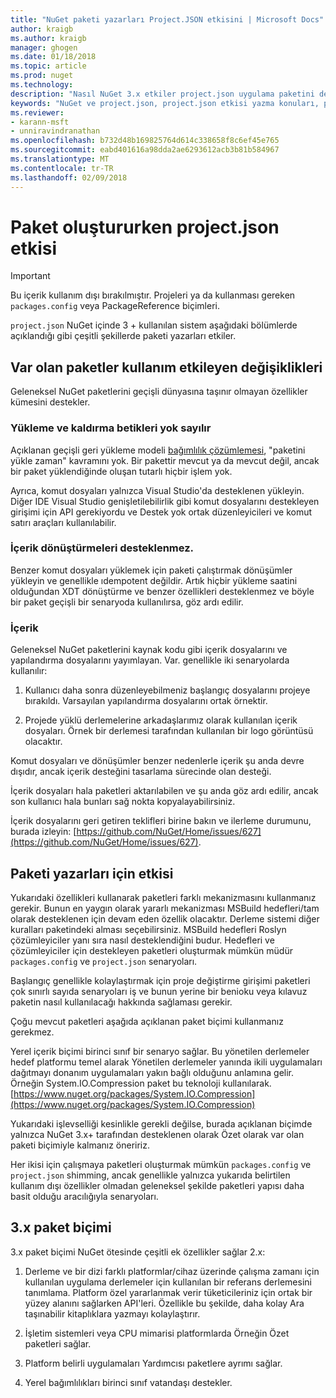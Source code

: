 ```yaml
---
title: "NuGet paketi yazarları Project.JSON etkisini | Microsoft Docs"
author: kraigb
ms.author: kraigb
manager: ghogen
ms.date: 01/18/2018
ms.topic: article
ms.prod: nuget
ms.technology: 
description: "Nasıl NuGet 3.x etkiler project.json uygulama paketini desteklenmeyen özellikler, içerik ve paket biçimi gibi yazarlar ayrıntılar."
keywords: "NuGet ve project.json, project.json etkisi yazma konuları, project.json özellik paketi"
ms.reviewer:
- karann-msft
- unniravindranathan
ms.openlocfilehash: b732d48b169825764d614c338658f8c6ef45e765
ms.sourcegitcommit: eabd401616a98dda2ae6293612acb3b81b584967
ms.translationtype: MT
ms.contentlocale: tr-TR
ms.lasthandoff: 02/09/2018
---
```

# <a name="impact-of-projectjson-when-creating-packages"></a>Paket oluştururken project.json etkisi

> [!Important]
> Bu içerik kullanım dışı bırakılmıştır. Projeleri ya da kullanması gereken `packages.config` veya PackageReference biçimleri.

`project.json` NuGet içinde 3 + kullanılan sistem aşağıdaki bölümlerde açıklandığı gibi çeşitli şekillerde paketi yazarları etkiler.

## <a name="changes-affecting-existing-packages-usage"></a>Var olan paketler kullanım etkileyen değişiklikleri

Geleneksel NuGet paketlerini geçişli dünyasına taşınır olmayan özellikler kümesini destekler.

### <a name="install-and-uninstall-scripts-are-ignored"></a>Yükleme ve kaldırma betikleri yok sayılır

Açıklanan geçişli geri yükleme modeli [bağımlılık çözümlemesi](../consume-packages/dependency-resolution.md#dependency-resolution-with-packagereference), "paketini yükle zaman" kavramını yok. Bir pakettir mevcut ya da mevcut değil, ancak bir paket yüklendiğinde oluşan tutarlı hiçbir işlem yok.

Ayrıca, komut dosyaları yalnızca Visual Studio'da desteklenen yükleyin. Diğer IDE Visual Studio genişletilebilirlik gibi komut dosyalarını destekleyen girişimi için API gerekiyordu ve Destek yok ortak düzenleyicileri ve komut satırı araçları kullanılabilir.

### <a name="content-transforms-are-not-supported"></a>İçerik dönüştürmeleri desteklenmez.

Benzer komut dosyaları yüklemek için paketi çalıştırmak dönüşümler yükleyin ve genellikle ıdempotent değildir. Artık hiçbir yükleme saatini olduğundan XDT dönüştürme ve benzer özellikleri desteklenmez ve böyle bir paket geçişli bir senaryoda kullanılırsa, göz ardı edilir.

### <a name="content"></a>İçerik

Geleneksel NuGet paketlerini kaynak kodu gibi içerik dosyalarını ve yapılandırma dosyalarını yayımlayan. Var. genellikle iki senaryolarda kullanılır:

1. Kullanıcı daha sonra düzenleyebilmeniz başlangıç dosyalarını projeye bırakıldı. Varsayılan yapılandırma dosyalarını ortak örnektir.

1. Projede yüklü derlemelerine arkadaşlarımız olarak kullanılan içerik dosyaları. Örnek bir derlemesi tarafından kullanılan bir logo görüntüsü olacaktır.

Komut dosyaları ve dönüşümler benzer nedenlerle içerik şu anda devre dışıdır, ancak içerik desteğini tasarlama sürecinde olan desteği.

İçerik dosyaları hala paketleri aktarılabilen ve şu anda göz ardı edilir, ancak son kullanıcı hala bunları sağ nokta kopyalayabilirsiniz.

İçerik dosyalarını geri getiren teklifleri birine bakın ve ilerleme durumunu, burada izleyin: [https://github.com/NuGet/Home/issues/627](https://github.com/NuGet/Home/issues/627).

## <a name="impact-for-package-authors"></a>Paketi yazarları için etkisi

Yukarıdaki özellikleri kullanarak paketleri farklı mekanizmasını kullanmanız gerekir. Bunun en yaygın olarak yararlı mekanizması MSBuild hedefleri/tam olarak desteklenen için devam eden özellik olacaktır. Derleme sistemi diğer kuralları paketindeki alması seçebilirsiniz. MSBuild hedefleri Roslyn çözümleyiciler yanı sıra nasıl desteklendiğini budur. Hedefleri ve çözümleyiciler için destekleyen paketleri oluşturmak mümkün müdür `packages.config` ve `project.json` senaryoları.

Başlangıç genellikle kolaylaştırmak için proje değiştirme girişimi paketleri çok sınırlı sayıda senaryoları iş ve bunun yerine bir benioku veya kılavuz paketin nasıl kullanılacağı hakkında sağlaması gerekir.

Çoğu mevcut paketleri aşağıda açıklanan paket biçimi kullanmanız gerekmez.

Yerel içerik biçimi birinci sınıf bir senaryo sağlar. Bu yönetilen derlemeler hedef platformu temel alarak Yönetilen derlemeler yanında ikili uygulamaları dağıtmayı donanım uygulamaları yakın bağlı olduğunu anlamına gelir. Örneğin System.IO.Compression paket bu teknoloji kullanılarak. [https://www.nuget.org/packages/System.IO.Compression](https://www.nuget.org/packages/System.IO.Compression)

Yukarıdaki işlevselliği kesinlikle gerekli değilse, burada açıklanan biçimde yalnızca NuGet 3.x+ tarafından desteklenen olarak Özet olarak var olan paketi biçimiyle kalmanız öneririz.

Her ikisi için çalışmaya paketleri oluşturmak mümkün `packages.config` ve `project.json` shimming, ancak genellikle yalnızca yukarıda belirtilen kullanım dışı özellikler olmadan geleneksel şekilde paketleri yapısı daha basit olduğu aracılığıyla senaryoları.

## <a name="3x-package-format"></a>3.x paket biçimi

3.x paket biçimi NuGet ötesinde çeşitli ek özellikler sağlar 2.x:

1. Derleme ve bir dizi farklı platformlar/cihaz üzerinde çalışma zamanı için kullanılan uygulama derlemeler için kullanılan bir referans derlemesini tanımlama. Platform özel yararlanmak verir tüketicileriniz için ortak bir yüzey alanını sağlarken API'leri. Özellikle bu şekilde, daha kolay Ara taşınabilir kitaplıklara yazmayı kolaylaştırır.

1. İşletim sistemleri veya CPU mimarisi platformlarda Örneğin Özet paketleri sağlar.

1. Platform belirli uygulamaları Yardımcısı paketlere ayrımı sağlar.

1. Yerel bağımlılıkları birinci sınıf vatandaşı destekler.
